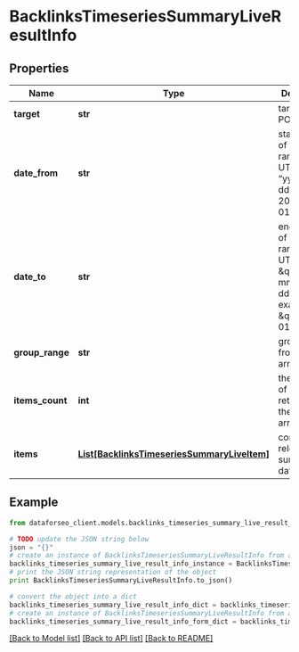 # BacklinksTimeseriesSummaryLiveResultInfo


## Properties

Name | Type | Description | Notes
------------ | ------------- | ------------- | -------------
**target** | **str** | target from a POST array | [optional] 
**date_from** | **str** | starting date of the time range in the UTC format: “yyyy-mm-dd” example: 2019-01-01 | [optional] 
**date_to** | **str** | ending date of the time range in the UTC format: \&quot;yyyy-mm-dd\&quot; example: \&quot;2019-01-15\&quot; | [optional] 
**group_range** | **str** | group_range from a POST array | [optional] 
**items_count** | **int** | the number of results returned in the items array | [optional] 
**items** | [**List[BacklinksTimeseriesSummaryLiveItem]**](BacklinksTimeseriesSummaryLiveItem.md) | contains relevant summary data | [optional] 

## Example

```python
from dataforseo_client.models.backlinks_timeseries_summary_live_result_info import BacklinksTimeseriesSummaryLiveResultInfo

# TODO update the JSON string below
json = "{}"
# create an instance of BacklinksTimeseriesSummaryLiveResultInfo from a JSON string
backlinks_timeseries_summary_live_result_info_instance = BacklinksTimeseriesSummaryLiveResultInfo.from_json(json)
# print the JSON string representation of the object
print BacklinksTimeseriesSummaryLiveResultInfo.to_json()

# convert the object into a dict
backlinks_timeseries_summary_live_result_info_dict = backlinks_timeseries_summary_live_result_info_instance.to_dict()
# create an instance of BacklinksTimeseriesSummaryLiveResultInfo from a dict
backlinks_timeseries_summary_live_result_info_form_dict = backlinks_timeseries_summary_live_result_info.from_dict(backlinks_timeseries_summary_live_result_info_dict)
```
[[Back to Model list]](../README.md#documentation-for-models) [[Back to API list]](../README.md#documentation-for-api-endpoints) [[Back to README]](../README.md)


